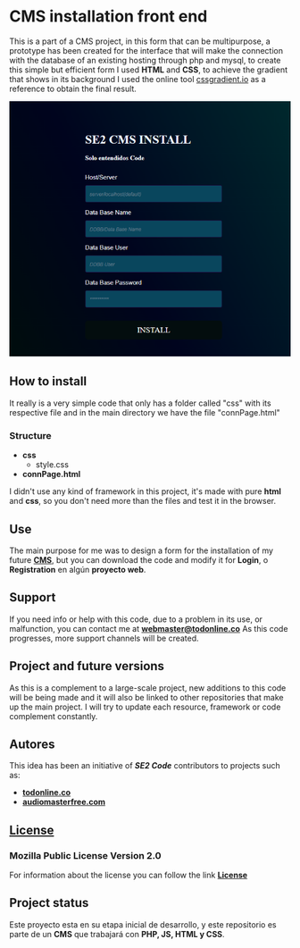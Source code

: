 # CMS installation front end
This is a part of a CMS project, in this form that can be multipurpose, a prototype has been created for the interface that will make the connection with the database of an existing hosting through php and mysql, to create this simple but efficient form I used **HTML** and **CSS**, to achieve the gradient that shows in its background I used the online tool [cssgradient.io](https://cssgradient.io/ "css gradient tool") as a reference to obtain the final result.

![CMS Installation Front End](demo.png "HTML Form Image")

## How to install
It really is a very simple code that only has a folder called "css" with its respective file and in the main directory we have the file "connPage.html"

### Structure
* **css**
    * style.css
* **connPage.html**

I didn't use any kind of framework in this project, it's made with pure **html** and **css**, so you don't need more than the files and test it in the browser.

## Use
The main purpose for me was to design a form for the installation of my future **[CMS](https://kinsta.com/knowledgebase/content-management-system/ "what's cms?")**, but you can download the code and modify it for **Login**, o **Registration** en algún **proyecto web**.

## Support

If you need info or help with this code, due to a problem in its use, or malfunction, you can contact me at **webmaster@todonline.co** As this code progresses, more support channels will be created.

## Project and future versions

As this is a complement to a large-scale project, new additions to this code will be being made and it will also be linked to other repositories that make up the main project. I will try to update each resource, framework or code complement constantly.

## Autores

This idea has been an initiative of **_SE2 Code_** contributors to projects such as:

* **[todonline.co](https://todonline.co "barbers page")**
* **[audiomasterfree.com](https://audiomasterfree.com "Free VST resource site")**

## **[License](https://choosealicense.com/licenses/mpl-2.0/ "license")**

### Mozilla Public License Version 2.0

For information about the license you can follow the link **[License](https://choosealicense.com/licenses/mpl-2.0/ "license")**

## Project status

Este proyecto esta en su etapa inicial de desarrollo, y este repositorio es parte de un **CMS** que trabajará con **PHP, JS, HTML y CSS**. 


